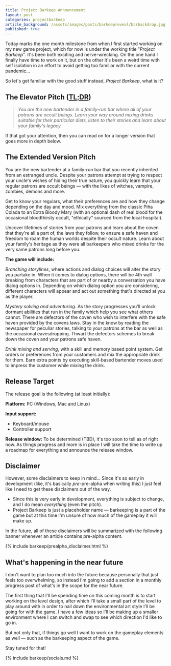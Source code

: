 ```yaml
---
title: Project Barkeep Announcement
layout: post
categories: projectbarkeep
article_background: /assets/images/posts/barkeepreveal/barbackdrop.jpg
published: true
---
```


Today marks the one month milestone from when I first started working on my new game project, which for now is under the working title "*Project Barkeep*". It's been both exciting and nerve-wrecking. On the one hand I finally have time to work on it, but on the other it's been a weird time with self isolation in an effort to avoid getting too familiar with the current pandemic...

So let's get familiar with the good stuff instead, *Project Barkeep*, what is it? 

## The Elevator Pitch ([TL;DR](https://www.urbandictionary.com/define.php?term=tl%3Bdr))

> *You are the new bartender in a family-run bar where all of your patrons are occult beings. Learn your way around mixing drinks suitable for their particular diets, listen to their stories and learn about your family's legacy.*

If that got your attention, then you can read on for a longer version that goes more in depth below.

## The Extended Version Pitch

You are the new bartender at a family-run bar that you recently inherited from an estranged uncle. Despite your patrons attempt at trying to respect your uncle's wishes of hiding their true nature, you quickly learn that your regular patrons are occult beings &mdash; with the likes of witches, vampire, zombies, demons and more.

Get to know your regulars, what their preferences are and how they change depending on the day and mood. Mix everything from the classic Piña Colada to an Extra Bloody Mary (with an optional dash of real blood for the occasional bloodthirsty occult, "ethically" sourced from the local hospital).

Uncover lifetimes of stories from your patrons and learn about the coven that they're all a part of, the laws they follow, to ensure a safe haven and freedom to roam the human worlds despite their occult nature. Learn about your family's heritage as they were all barkeepers who mixed drinks for the very same patrons long before you.

**The game will include:**

*Branching storylines*, where actions and dialog choices will alter the story you partake in. When it comes to dialog options, there will be 4th wall breaking from characters that are part of or nearby a conversation you have dialog options in. Depending on which dialog option you are considering, different characters will appear and act out something that's directed at you as the player.

*Mystery solving and adventuring*. As the story progresses you'll unlock dormant abilities that run in the family which help you see what others cannot. There are defectors of the coven who wish to interfere with the safe haven provided by the covens laws. Stay in the know by reading the newspaper for peculiar stories, talking to your patrons at the bar as well as the occasional eavesdropping. Thwart the defectors schemes to break down the coven and your patrons safe haven.

*Drink mixing and serving*, with a skill and memory based point system. Get orders or preferences from  your customers and mix the appropriate drink for them.  Earn extra points by executing skill-based bartender moves used to impress the customer while mixing the drink.

## Release Target

The release goal is the following (at least initially):

**Platform:** PC (Windows, Mac and Linux)

**Input support:** 

- Keyboard/mouse 
- Controller support

**Release window:** To be determined (TBD), it's too soon to tell as of right now. As things progress and more is in place I will take the time to write up a roadmap for everything and announce the release window.

## Disclaimer

However, some disclaimers to keep in mind... Since it's so early in development (like, it's basically *pre*-pre-alpha when writing this) I just feel like I need to get these disclaimers out of the way.

- Since this is very early in development, everything is subject to change, and I do mean *everything* (even the pitch).
- Project Barkeep is just a placeholder name &mdash; barkeeping is a part of the game but at this time I'm unsure of how much of the gameplay it will make up.

In the future, all of these disclaimers will be summarized with the following banner whenever an article contains pre-alpha content.

{% include barkeep/prealpha_disclaimer.html %}

## What's happening in the near future

I don't want to plan too much into the future because personally that just feels too overwhelming, so instead I'm going to add a section in a monthly progress post of what's in the scope for the near future.

The first thing that I'll be spending time on this coming month is to start working on the level design, after which I'll take a small part of the level to play around with in order to nail down the environmental art style I'll be going for with the game. I have a few ideas so I'll be making up a smaller environment where I can switch and swap to see which direction I'd like to go in. 

But not only that, if things go well I want to work on the gameplay elements as well &mdash; such as the barkeeping aspect of the game.

Stay tuned for that!

{% include barkeep/socials.md %}


